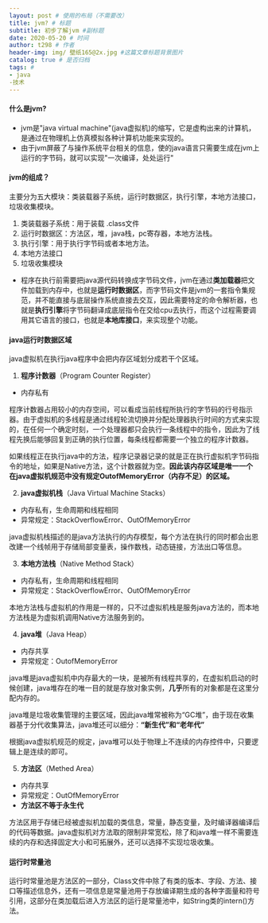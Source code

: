 ```yaml
---
layout: post # 使用的布局（不需要改）
title: jvm? # 标题
subtitle: 初步了解jvm #副标题
date: 2020-05-20 # 时间
author: t298 # 作者
header-img: img/ 壁纸165@2x.jpg #这篇文章标题背景图片
catalog: true # 是否归档
tags: #
- java 
-技术
---
```

#### 什么是jvm?

- jvm是"java virtual machine"(java虚拟机)的缩写，它是虚构出来的计算机，是通过在物理机上仿真模拟各种计算机功能来实现的。
- 由于jvm屏蔽了与操作系统平台相关的信息，使的java语言只需要生成在jvm上运行的字节码，就可以实现"一次编译，处处运行"

#### jvm的组成？

主要分为五大模块：类装载器子系统，运行时数据区，执行引擎，本地方法接口，垃圾收集模块。

1. 类装载器子系统：用于装载 .class文件
2. 运行时数据区：方法区，堆，java栈，pc寄存器，本地方法栈。
3. 执行引擎：用于执行字节码或者本地方法。
4. 本地方法接口
5. 垃圾收集模块

- 程序在执行前需要把java源代码转换成字节码文件，jvm在通过**类加载器**把文件加载到内存中，也就是**运行时数据区**，而字节码文件是jvm的一套指令集规范，并不能直接与底层操作系统直接去交互，因此需要特定的命令解析器，也就是**执行引擎**将字节码翻译成底层指令在交给cpu去执行，而这个过程需要调用其它语言的接口，也就是**本地库接口**，来实现整个功能。

#### java运行时数据区域

java虚拟机在执行java程序中会把内存区域划分成若干个区域。



1. **程序计数器**（Program Counter Register）

- 内存私有

程序计数器占用较小的内存空间，可以看成当前线程所执行的字节码的行号指示器。由于虚拟机的多线程是通过线程轮流切换并分配处理器执行时间的方式来实现的，在任何一个确定时刻，一个处理器都只会执行一条线程中的指令，因此为了线程先换后能够回复到正确的执行位置，每条线程都需要一个独立的程序计数器。



如果线程正在执行java中的方法，程序记录器记录的就是正在执行虚拟机字节码指令的地址，如果是Native方法，这个计数器就为空。**因此该内存区域是唯一一个在java虚拟机规范中没有规定OutofMemoryError（内存不足）的区域。**



2. **java虚拟机栈**（Java Virtual Machine Stacks）

- 内存私有，生命周期和线程相同
- 异常规定：StackOverflowError、OutOfMemoryError

java虚拟机栈描述的是java方法执行的内存模型，每个方法在执行的同时都会出恩改建一个线帧用于存储局部变量表，操作数栈，动态链接，方法出口等信息。





3. **本地方法栈**（Native Method Stack）

- 内存私有，生命周期和线程相同
- 异常规定：StackOverflowError、OutOfMemoryError

本地方法栈与虚拟机的作用是一样的，只不过虚拟机栈是服务java方法的，而本地方法栈是为虚拟机调用Native方法服务到的。



4. **java堆**（Java Heap）

- 内存共享
- 异常规定：OutofMemoryError

java堆是java虚拟机中内存最大的一块，是被所有线程共享的，在虚拟机启动的时候创建，java堆存在的唯一目的就是存放对象实例，**几乎**所有的对象都是在这里分配内存的。

java堆是垃圾收集管理的主要区域，因此java堆常被称为“GC堆”，由于现在收集器基于分代收集算法，java堆还可以细分：**“新生代”和“老年代”**

根据java虚拟机规范的规定，java堆可以处于物理上不连续的内存控件中，只要逻辑上是连续的即可。



5. **方法区**（Methed Area）

- 内存共享
- 异常规定：OutOfMemoryError
- **方法区不等于永生代**

方法区用于存储已经被虚拟机加载的类信息，常量，静态变量，及时编译器编译后的代码等数据。java虚拟机对方法取的限制非常宽松，除了和java堆一样不需要连续的内存和选择固定大小和可拓展外，还可以选择不实现垃圾收集。





#### 运行时常量池

运行时常量池是方法区的一部分，Class文件中除了有类的版本、字段、方法、接口等描述信息外，还有一项信息是常量池用于存放编译期生成的各种字面量和符号引用，这部分在类加载后进入方法区的运行是常量池中，如String类的intern()方法。




